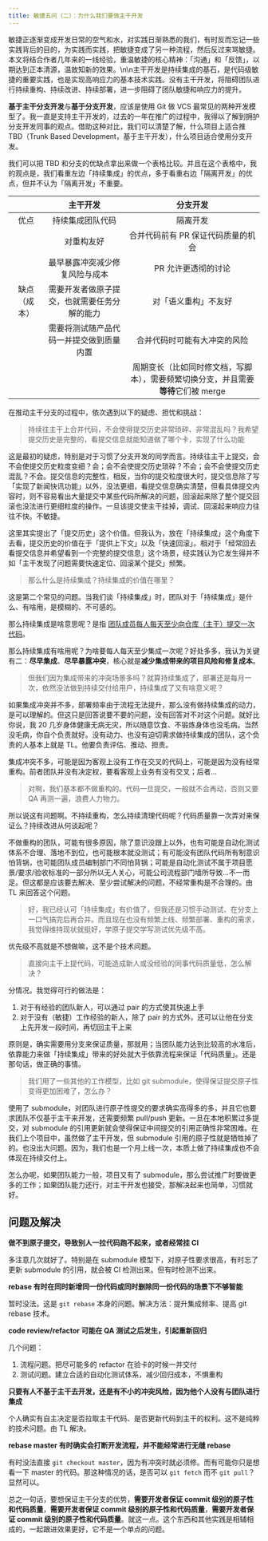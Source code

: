 ```yaml
---
title: 敏捷五问（二）：为什么我们要做主干开发
---
```


敏捷正逐渐变成开发日常的空气和水，对实践日渐熟悉的我们，有时反而忘记一些实践背后的目的，为实践而实践，把敏捷变成了另一种流程，然后反过来骂敏捷。本文将结合作者几年来的一线经验，重温敏捷的核心精神：「沟通」和「反馈」，以期达到正本清源，温故知新的效果。\n\n主干开发是持续集成的基石，是代码级敏捷的重要实践，也是实现高响应力的基本技术实践。没有主干开发，将阻碍团队进行持续重构、持续改进、持续部署，进一步阻碍了团队敏捷和响应力的提升。

**基于主干分支开发**与**基于分支开发**，应该是使用 Git 做 VCS 最常见的两种开发模型了。我一直是支持主干开发的，过去的一年在推广的过程中，我得以了解到拥护分支开发同事的观点。借助这种对比，我们可以清楚了解，什么项目上适合推 TBD（Trunk Based Development，基于主干开发），什么项目适合使用分支开发。

我们可以把 TBD 和分支的优缺点拿出来做一个表格比较。并且在这个表格中，我的观点是，我们看重左边「持续集成」的优点，多于看重右边「隔离开发」的优点，但并不认为「隔离开发」不重要。

|              |                   主干开发                   |                                      分支开发                                      |
| :----------: | :------------------------------------------: | :--------------------------------------------------------------------------------: |
|     优点     |               持续集成团队代码               |                                      隔离开发                                      |
|              |                  对重构友好                  |                         合并代码前有 PR 保证代码质量的机会                         |
|              |        最早暴露冲突减少修复风险与成本        |                                PR 允许更透彻的讨论                                 |
| 缺点（成本） | 需要开发者做原子提交，也就需要任务分解的能力 |                                对「语义重构」不友好                                |
|              |   需要将测试随产品代码一并提交做到质量内置   |                            合并代码时可能有大冲突的风险                            |
|              |                                              | 周期变长（比如同时修文档，写脚本），需要频繁切换分支，并且需要**等待**它们被 merge |

在推动主干分支的过程中，依次遇到以下的疑虑、担忧和挑战：

> 持续往主干上合并代码，不会使得提交历史非常琐碎、非常混乱吗？我希望提交历史是完整的，看提交信息就能知道做了哪个卡，实现了什么功能

这是最初的疑虑，特别是对于习惯了分支开发的同学而言。持续往主干上提交，会不会使提交历史粒度变细？会；会不会使提交历史琐碎？不会；会不会使提交历史混乱？不会。提交信息的完整性，相反，当你的提交粒度很大时，提交信息除了写「实现了新闻快讯功能」以外，没法更细，看提交信息确实清楚，但看具体提交内容时，则不容易看出大量提交中某些代码所解决的问题，回滚起来除了整个提交回滚也没法进行更细粒度的操作。一旦该提交使主干挂掉，调试、回滚起来响应力往往不快。不敏捷。

这里其实提出了「提交历史」这个价值。但我认为，放在「持续集成」这个角度下去看，提交历史的价值在于「提供上下文」以及「快速回滚」。相对于「经常回去看提交信息并希望看到一个完整的提交信息」这个场景，经实践认为它发生得并不如「主干发现了问题需要快速定位、回滚某个提交」频繁。

> 那么什么是持续集成？持续集成的价值在哪里？

这是第二个常见的问题。当我们谈「持续集成」时，团队对于「持续集成」是什么、有啥用，是模糊的、不可感的。

那么持续集成是啥意思呢？是指 [团队成员每人每天至少向仓库（主干）提交一次代码](https://martinfowler.com/articles/continuousIntegration.html)。

那么持续集成有啥用呢？为啥要每人每天至少集成一次呢？好处多多，我认为关键有二：**尽早集成**、**尽早暴露冲突**，核心就是**减少集成带来的项目风险和修复成本**。

> 但我们因为集成带来的冲突场景多吗？就算持续集成了，部署还是每月一次，依然没法做到持续交付给用户，持续集成了又有啥意义呢？

如果集成冲突并不多，部署频率由于流程无法提升，那么没有做持续集成的动力，是可以理解的。但这只是回答说要不要的问题，没有回答对不对这个问题。就好比你说，我 20 几岁身体健康无病无灾，所以随意饮食、不锻炼身体也没毛病。当然没毛病，你自个负责就好。没有动力、也没有迫切需求做持续集成的团队，这个负责的人基本上就是 TL。他要负责评估、推动、担责。

集成冲突不多，可能是因为客观上没有工作在交叉的代码上，可能是因为没有经常重构。前者团队并没有决定权，要看客观上业务有没有交叉；后者…

> 对啊，我们基本都不做重构的。代码一旦提交，一般就不会再动，否则又要 QA 再测一遍，浪费人力物力。

所以说这有问题啊。不持续重构，怎么持续清理代码呢？代码质量靠一次弄对来保证么？持续改进从何谈起呢？

不做重构的团队，可能有很多原因，除了意识没跟上以外，也有可能是自动化测试体系不合理、落地不到位，也可能根本就没测试；有可能没有团队代码所有制意识怕背锅，也可能团队成员编制部门不同怕背锅；可能是自动化测试不属于项目愿景/要求/验收标准的一部分所以无人关心，可能公司流程部门墙所导致…不一而足。但这都是应该要去解决、至少尝试解决的问题，不经常重构是不合理的。由 TL 来回答这个问题。

> 好，我已经认可「持续集成」有价值了，但我还是习惯手动测试、在分支上一口气搞完后再合并。而且现在也没有频繁上线、频繁部署、重构的需求，我觉得维持现状就挺好，学原子提交学写测试优先级不高。

优先级不高就是不想做嘛，这不是个技术问题。

> 直接向主干上提代码，可能造成新人或没经验的同事代码质量低，怎么解决？

分情况。我觉得可行的做法是：

1.  对于有经验的团队新人，可以通过 pair 的方式使其快速上手
2.  对于没有（敏捷）工作经验的新人，除了 pair 的方式外，还可以让他在分支上先开发一段时间，再切回主干上来

原则是，确实需要用分支来保证质量，那就用；当团队能力达到比较高的水准后，依靠能力来做「持续集成」带来的好处就大于依靠流程来保证「代码质量」。还是那句话，做正确的事情。

> 我们用了一些其他的工作模型，比如 git submodule，使得保证提交原子性变得更加困难了，怎么办？

使用了 submodule，对团队进行原子性提交的要求确实高得多的多，并且它也要求团队不仅基于主干来开发，还需要频繁 pull/push 更新。一旦在本地积累过多提交，对 submodule 的引用更新就会使得保证中间提交的引用正确性非常困难。在我们上个项目中，虽然做了主干开发，但 submodule 引用的原子性就是牺牲掉了的。也没出大问题。因为，我们也是一个月上线一次，本质上做了持续集成也不会体现在持续交付上。

怎么办呢，如果团队能力一般，项目又有了 submodule，那么尝试推广时要做更多的工作；如果团队能力还行，对主干开发也接受，那解决起来也简单，习惯就好。

## 问题及解决

**做不到原子提交，导致别人一拉代码跑不起来，或者经常挂 CI**

多注意几次就好了。特别是在 submodule 模型下，对原子性要求很高，有时忘了更新 submodule 的引用，就会被 CI 检测出来。但有时检测不出来。

**rebase 有时在同时新增同一份代码或同时删除同一份代码的场景下不够智能**

暂时没法。这是 `git rebase` 本身的问题。解决方法：提升集成频率、提高 git rebase 技术。

**code review/refactor 可能在 QA 测试之后发生，引起重新回归**

几个问题：

1.  流程问题。把尽可能多的 refactor 在验卡的时候一并交付
2.  测试问题。建立合适的自动化测试体系，减少回归成本，不惧重构

**只要有人不基于主干去开发，还是有不小的冲突风险，因为他个人没有与团队进行集成**

个人确实有自主决定是否拉取主干代码、是否更新代码到主干的权利。这不是纯粹的技术问题。由 TL 解决。

**rebase master 有时确实会打断开发流程，并不能经常进行无缝 rebase**

有时没法直接 `git checkout master`，因为有冲突时就必须修。而有可能你只是想看一下 master 的代码。那这种情况的话，是否可以 `git fetch` 而不 `git pull`？显然可以。

总之一句话，要想保证主干分支的优势，**需要开发者保证 commit 级别的原子性和代码质量**，**需要开发者保证 commit 级别的原子性和代码质量**，**需要开发者保证 commit 级别的原子性和代码质量**。就这一点。这个东西和其他实践是相辅相成的，一起跟进效果更好，它不是一个单点的问题。
